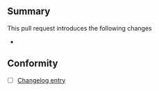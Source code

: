 ## Summary

This pull request introduces the following changes

-

## Conformity

- [ ] [Changelog entry](https://github.com/joschkabirk/gabbro/blob/main/changelog.md)
